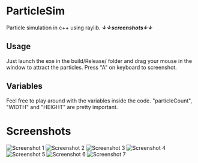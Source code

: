 # ParticleSim
Particle simulation in c++ using raylib. ***↓↓screenshots↓↓***

## Usage
Just launch the exe in the build/Release/ folder and drag your mouse in the window to attract the particles. Press "A" on keyboard to screenshot.

## Variables
Feel free to play around with the variables inside the code.
"particleCount", "WIDTH" and "HEIGHT" are pretty important.

# Screenshots
![Screenshot 1](https://raw.githubusercontent.com/0xIrakli/ParticleSim/master/build/Release/6.png?raw=true])
![Screenshot 2](https://raw.githubusercontent.com/0xIrakli/ParticleSim/master/build/Release/0.png?raw=true])
![Screenshot 3](https://raw.githubusercontent.com/0xIrakli/ParticleSim/master/build/Release/3.png?raw=true])
![Screenshot 4](https://raw.githubusercontent.com/0xIrakli/ParticleSim/master/build/Release/4.png?raw=true])
![Screenshot 5](https://raw.githubusercontent.com/0xIrakli/ParticleSim/master/build/Release/5.png?raw=true])
![Screenshot 6](https://raw.githubusercontent.com/0xIrakli/ParticleSim/master/build/Release/2.png?raw=true])
![Screenshot 7](https://raw.githubusercontent.com/0xIrakli/ParticleSim/master/build/Release/7.png?raw=true])
